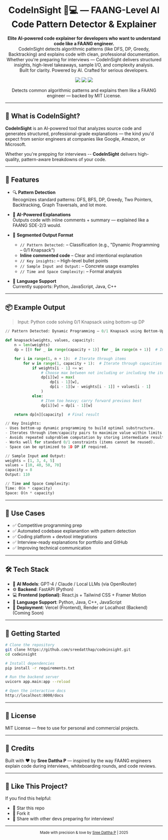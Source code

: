<h1 align="center">CodeInSight 🚀💻 — FAANG-Level AI Code Pattern Detector & Explainer</h1>

<p align="center">
  <b>Elite AI-powered code explainer for developers who want to understand code like a FAANG engineer.</b><br/>
  CodeInSight detects algorithmic patterns (like DFS, DP, Greedy, Backtracking) and explains code with clean, professional documentation.<br/>
  Whether you're preparing for interviews — CodeInSight delivers structured insights, high-level takeaways, sample I/O, and complexity analysis.<br/>
  Built for clarity. Powered by AI. Crafted for serious developers.
</p>

<p align="center">
  <img src="https://img.shields.io/badge/Build-Powered%20by%20OpenRouter-green?style=flat-square" />
  <img src="https://img.shields.io/badge/Pattern%20Detection-DFS%2C%20DP%2C%20Greedy%2C%20Backtracking-blue?style=flat-square" />
  <img src="https://img.shields.io/badge/License-MIT-yellow?style=flat-square" />
</p>

<p align="center">
  Detects common algorithmic patterns and explains them like a FAANG engineer — backed by MIT License.
</p>

---

## 🧠 What is CodeInSight?

**CodeInSight** is an AI-powered tool that analyzes source code and generates structured, professional-grade explanations — the kind you'd expect from senior engineers at companies like Google, Amazon, or Microsoft.

Whether you're prepping for interviews -- **CodeInSight** delivers high-quality, pattern-aware breakdowns of your code.

---

## 🚀 Features

- 🔍 **Pattern Detection**  
  Recognizes standard patterns: DFS, BFS, DP, Greedy, Two Pointers, Backtracking, Graph Traversals, and lot more.

- 🧠 **AI-Powered Explanations**  
  Outputs code with inline comments + summary — explained like a FAANG SDE-2/3 would.

- 📐 **Segmented Output Format**  
  - `// Pattern Detected:` – Classification (e.g., "Dynamic Programming – 0/1 Knapsack")  
  - **Inline commented code** – Clear and intentional explanation  
  - `// Key insights:` – High-level bullet points  
  - `// Sample Input and Output:` – Concrete usage examples  
  - `// Time and Space Complexity:` – Formal analysis

- 🧱 **Language Support**  
  Currently supports: Python, JavaScript, Java, C++

---

## 📦 Example Output

> Input: Python code solving 0/1 Knapsack using bottom-up DP

```python
// Pattern Detected: Dynamic Programming — 0/1 Knapsack using Bottom-Up Tabulation

def knapsack(weights, values, capacity):
    n = len(weights)
    dp = [[0 for _ in range(capacity + 1)] for _ in range(n + 1)]  # Initialize DP table

    for i in range(1, n + 1):  # Iterate through items
        for w in range(1, capacity + 1):  # Iterate through capacities
            if weights[i - 1] <= w:
                # Choose max between not including or including the item
                dp[i][w] = max(
                    dp[i - 1][w],
                    dp[i - 1][w - weights[i - 1]] + values[i - 1]
                )
            else:
                # Item too heavy; carry forward previous best
                dp[i][w] = dp[i - 1][w]

    return dp[n][capacity]  # Final result

// Key Insights:
- Uses bottom-up dynamic programming to build optimal substructure.
- Iterates through item/capacity pairs to maximize value within limits.
- Avoids repeated subproblem computation by storing intermediate results.
- Works well for standard 0/1 constraints (items cannot be reused).
- Space can be optimized to 1D DP if required.

// Sample Input and Output:
weights = [1, 3, 4, 5]
values = [10, 40, 50, 70]
capacity = 8
Output: 110

// Time and Space Complexity:
Time: O(n * capacity)
Space: O(n * capacity)
```

---

## 🧩 Use Cases

- ✅ Competitive programming prep  
- ✅ Automated codebase explanantion with pattern detection
- ✅ Coding platform + devtool integrations  
- ✅ Interview-ready explanations for portfolio and GitHub  
- ✅ Improving technical communication

---

## 🛠 Tech Stack

- 💬 **AI Models**: GPT-4 / Claude / Local LLMs (via OpenRouter)  
- ⚙️ **Backend**: FastAPI (Python)  
- 💻 **Frontend (optional)**: React.js + Tailwind CSS + Framer Motion  
- 🧠 **Language Support**: Python, Java, C++, JavaScript
- 🚀 **Deployment**: Vercel (Frontend), Render or Localhost (Backend) (Coming Soon)

---

## 🧪 Getting Started

```bash
# Clone the repository
git clone https://github.com/sreedatthap/codeinsight.git
cd codeinsight

# Install dependencies
pip install -r requirements.txt

# Run the backend server
uvicorn app.main:app --reload

# Open the interactive docs
http://localhost:8000/docs
```

---

## 📄 License

MIT License — free to use for personal and commercial projects.

---

## 💬 Credits

Built with ❤️ by **Sree Dattha P** — inspired by the way FAANG engineers explain code during interviews, whiteboarding rounds, and code reviews.

---

## 🌟 Like This Project?

If you find this helpful:

- 🌟 Star this repo
- 🍴 Fork it
- 📢 Share with other devs preparing for interviews!

---

<div align="center">
  <sub>Made with precision & love by <a href="https://github.com/sreedatthap">Sree Dattha P</a> | 2025</sub>
</div>
